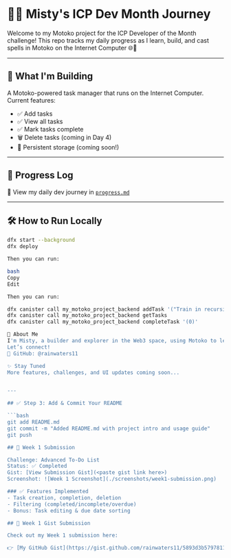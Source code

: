 # 🧙‍♀️ Misty's ICP Dev Month Journey

Welcome to my Motoko project for the ICP Developer of the Month challenge! This repo tracks my daily progress as I learn, build, and cast spells in Motoko on the Internet Computer 🌐💫

---

## 🎯 What I'm Building

A Motoko-powered task manager that runs on the Internet Computer. Current features:

- ✅ Add tasks
- ✅ View all tasks
- ✅ Mark tasks complete
- 🗑️ Delete tasks (coming in Day 4)
- 💾 Persistent storage (coming soon!)

---

## 🧪 Progress Log

📅 View my daily dev journey in [`progress.md`](./progress.md)

---

## 🛠 How to Run Locally

```bash
dfx start --background
dfx deploy

Then you can run:

bash
Copy
Edit

Then you can run:

dfx canister call my_motoko_project_backend addTask '("Train in recursion dojo 🥋")'
dfx canister call my_motoko_project_backend getTasks
dfx canister call my_motoko_project_backend completeTask '(0)'

🌱 About Me
I'm Misty, a builder and explorer in the Web3 space, using Motoko to level up on the Internet Computer.
Let’s connect!
👾 GitHub: @rainwaters11

✨ Stay Tuned
More features, challenges, and UI updates coming soon...


---

## ✅ Step 3: Add & Commit Your README

```bash
git add README.md
git commit -m "Added README.md with project intro and usage guide"
git push

## 📸 Week 1 Submission

Challenge: Advanced To-Do List  
Status: ✅ Completed  
Gist: [View Submission Gist](<paste gist link here>)  
Screenshot: ![Week 1 Screenshot](./screenshots/week1-submission.png)

### ✅ Features Implemented
- Task creation, completion, deletion
- Filtering (completed/incomplete/overdue)
- Bonus: Task editing & due date sorting

## 🔗 Week 1 Gist Submission

Check out my Week 1 submission here:

👉 [My GitHub Gist](https://gist.github.com/rainwaters11/5893d3b5797811780d6f4aecbbdc3f5b)

